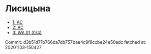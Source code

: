 # Лисицына
- [1: AC](1.md)
- [2: AC](2.md)
- [3: WA 01 (0/4)](3.md)

Commit: d3b51d71b766da7db757bae4c9f8ccbe24e50adc
 fetched at: 20201103-150427
